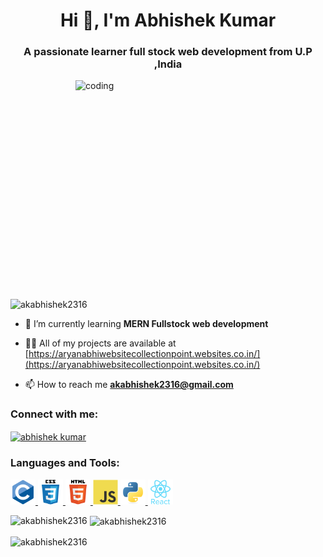 <h1 align="center">Hi 👋, I'm Abhishek Kumar</h1>
<h3 align="center">A passionate learner full stock web development from U.P ,India</h3>
<img align="right"alt="coding"width="400"height="350"src="https://user-images.githubusercontent.com/74038190/219923809-b86dc415-a0c2-4a38-bc88-ad6cf06395a8.gif"/>
<p align="left"> <img src="https://komarev.com/ghpvc/?username=akabhishek2316&label=Profile%20views&color=0e75b6&style=flat" alt="akabhishek2316" /> </p>

- 🌱 I’m currently learning **MERN Fullstock web development**

- 👨‍💻 All of my projects are available at [https://aryanabhiwebsitecollectionpoint.websites.co.in/](https://aryanabhiwebsitecollectionpoint.websites.co.in/)

- 📫 How to reach me **akabhishek2316@gmail.com**

<h3 align="left">Connect with me:</h3>
<p align="left">
<a href="https://linkedin.com/in/abhishek kumar" target="blank"><img align="center" src="https://raw.githubusercontent.com/rahuldkjain/github-profile-readme-generator/master/src/images/icons/Social/linked-in-alt.svg" alt="abhishek kumar" height="30" width="40" /></a>
</p>

<h3 align="left">Languages and Tools:</h3>
<p align="left"> <a href="https://www.cprogramming.com/" target="_blank" rel="noreferrer"> <img src="https://raw.githubusercontent.com/devicons/devicon/master/icons/c/c-original.svg" alt="c" width="40" height="40"/> </a> <a href="https://www.w3schools.com/css/" target="_blank" rel="noreferrer"> <img src="https://raw.githubusercontent.com/devicons/devicon/master/icons/css3/css3-original-wordmark.svg" alt="css3" width="40" height="40"/> </a> <a href="https://www.w3.org/html/" target="_blank" rel="noreferrer"> <img src="https://raw.githubusercontent.com/devicons/devicon/master/icons/html5/html5-original-wordmark.svg" alt="html5" width="40" height="40"/> </a> <a href="https://developer.mozilla.org/en-US/docs/Web/JavaScript" target="_blank" rel="noreferrer"> <img src="https://raw.githubusercontent.com/devicons/devicon/master/icons/javascript/javascript-original.svg" alt="javascript" width="40" height="40"/> </a> <a href="https://www.python.org" target="_blank" rel="noreferrer"> <img src="https://raw.githubusercontent.com/devicons/devicon/master/icons/python/python-original.svg" alt="python" width="40" height="40"/> </a> <a href="https://reactjs.org/" target="_blank" rel="noreferrer"> <img src="https://raw.githubusercontent.com/devicons/devicon/master/icons/react/react-original-wordmark.svg" alt="react" width="40" height="40"/> </a> </p>

<p><img align="left" src="https://github-readme-stats.vercel.app/api/top-langs?username=akabhishek2316&show_icons=true&locale=en&layout=compact" alt="akabhishek2316" /></p>

<p>&nbsp;<img align="center" src="https://github-readme-stats.vercel.app/api?username=akabhishek2316&show_icons=true&locale=en" alt="akabhishek2316" /></p>

<p><img align="center" src="https://github-readme-streak-stats.herokuapp.com/?user=akabhishek2316&" alt="akabhishek2316" /></p>

